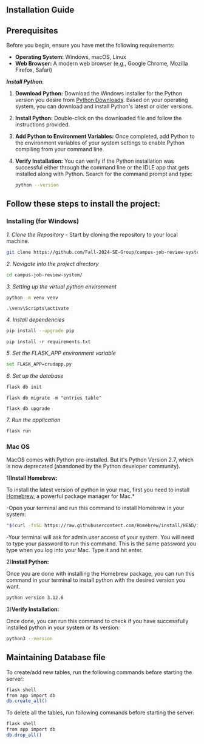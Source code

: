## Installation Guide

## Prerequisites
Before you begin, ensure you have met the following requirements:

- **Operating System:** Windows, macOS, Linux
- **Web Browser:** A modern web browser (e.g., Google Chrome, Mozilla Firefox, Safari)

***Install Python***:
1. **Download Python:**
   Download the Windows installer for the Python version you desire from [Python Downloads](https://www.python.org/downloads/). Based on your operating system, you can download and install Python's latest or older versions. 

2. **Install Python:**
   Double-click on the downloaded file and follow the instructions provided.

3. **Add Python to Environment Variables:**
   Once completed, add Python to the environment variables of your system settings to enable Python compiling from your command line.

4. **Verify Installation:**
   You can verify if the Python installation was successful either through the command line or the IDLE app that gets installed along with Python. Search for the command prompt and type:
   ```bash
   python --version
   
## Follow these steps to install the project:

### Installing (for Windows)

*1. Clone the Repository* - Start by cloning the repository to your local machine. 

``` bash
git clone https://github.com/Fall-2024-SE-Group/campus-job-review-system.git
```

*2. Navigate into the project directory*

``` bash
cd campus-job-review-system/
```

*3. Setting up the virtual python environment*
```bash
python -m venv venv
```
```
.\venv\Scripts\activate
```

*4. Install dependencies*

``` bash
pip install --upgrade pip
```
```
pip install -r requirements.txt
```

*5. Set the FLASK_APP environment variable*

``` bash
set FLASK_APP=crudapp.py
```

*6. Set up the database*
``` bash
flask db init
```
```
flask db migrate -m "entries table"
```
```
flask db upgrade
```

*7. Run the application*
``` bash
flask run
```


### Mac OS

MacOS comes with Python pre-installed. But it's Python Version 2.7, which is now deprecated (abandoned by the Python developer community).

1)**Install Homebrew:**

To install the latest version of python in your mac, first you need to install [Homebrew](https://brew.sh/), a powerful package manager for Mac.*

-Open your terminal and run this command to install Homebrew in your system:
```bash
"$(curl -fsSL https://raw.githubusercontent.com/Homebrew/install/HEAD/install.sh)"
```
-Your terminal will ask for admin.user access of your system. You will need to type your password to run this command. This is the same password you type when you log into your Mac. Type it and hit enter.


2)**Install Python:**

Once you are done with installing the Homebrew package, you can run this command in your terminal to install python with the desired version you want.
```bash
python version 3.12.6
```

3)**Verify Installation:**

Once done, you can run this command to check if you have successfully installed python in your system or its version:
```bash
python3 --version
```

## Maintaining Database file

To create/add new tables, run the following commands before starting the server:
```bash
flask shell
from app import db
db.create_all()
````

To delete all the tables, run following commands before starting the server:
```bash
flask shell
from app import db
db.drop_all()
```

